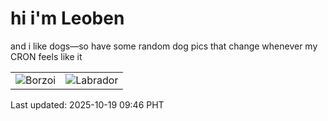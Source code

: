 # hi i'm Leoben

and i like dogs—so have some random dog pics that change whenever my CRON feels like it

|  |  |
|--------|----------|
| ![Borzoi](https://random-dog-vercel.vercel.app/api/random-borzoi?v=1760838394) | ![Labrador](https://random-dog-vercel.vercel.app/api/random-labrador?v=1760838394) |

Last updated: 2025-10-19 09:46 PHT
